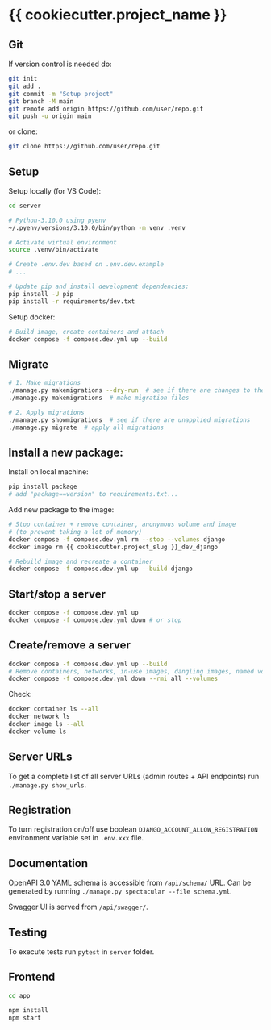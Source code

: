 # {{ cookiecutter.project_name }}

## Git

If version control is needed do:

```sh
git init
git add .
git commit -m "Setup project"
git branch -M main
git remote add origin https://github.com/user/repo.git
git push -u origin main
```

or clone:

```sh
git clone https://github.com/user/repo.git
```

## Setup

Setup locally (for VS Code):

```sh
cd server

# Python-3.10.0 using pyenv
~/.pyenv/versions/3.10.0/bin/python -m venv .venv

# Activate virtual environment
source .venv/bin/activate

# Create .env.dev based on .env.dev.example
# ...

# Update pip and install development dependencies:
pip install -U pip
pip install -r requirements/dev.txt
```

Setup docker:

```sh
# Build image, create containers and attach
docker compose -f compose.dev.yml up --build
```

## Migrate

```sh
# 1. Make migrations
./manage.py makemigrations --dry-run  # see if there are changes to the models
./manage.py makemigrations  # make migration files

# 2. Apply migrations
./manage.py showmigrations  # see if there are unapplied migrations
./manage.py migrate  # apply all migrations
```

## Install a new package:

Install on local machine:

```sh
pip install package
# add "package==version" to requirements.txt...
```

Add new package to the image:

```sh
# Stop container + remove container, anonymous volume and image
# (to prevent taking a lot of memory)
docker compose -f compose.dev.yml rm --stop --volumes django
docker image rm {{ cookiecutter.project_slug }}_dev_django

# Rebuild image and recreate a container
docker compose -f compose.dev.yml up --build django
```

## Start/stop a server

```sh
docker compose -f compose.dev.yml up
docker compose -f compose.dev.yml down # or stop
```

## Create/remove a server

```sh
docker compose -f compose.dev.yml up --build
# Remove containers, networks, in-use images, dangling images, named volumes, anonymous volumes
docker compose -f compose.dev.yml down --rmi all --volumes
```

Check:

```sh
docker container ls --all
docker network ls
docker image ls --all
docker volume ls
```

## Server URLs

To get a complete list of all server URLs (admin routes + API endpoints) run
`./manage.py show_urls`.

## Registration

To turn registration on/off use boolean `DJANGO_ACCOUNT_ALLOW_REGISTRATION`
environment variable set in `.env.xxx` file.

## Documentation

OpenAPI 3.0 YAML schema is accessible from `/api/schema/` URL. Can be generated
by running `./manage.py spectacular --file schema.yml`.

Swagger UI is served from `/api/swagger/`.

## Testing

To execute tests run `pytest` in `server` folder.

## Frontend

```sh
cd app

npm install
npm start
```
